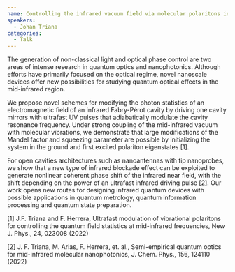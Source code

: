 ```yaml
---
name: Controlling the infrared vacuum field via molecular polaritons in the strong coupling regime
speakers:
  - Johan Triana
categories:
  - Talk
---
```

The generation of non-classical light and optical phase control are two areas of intense research in quantum optics and nanophotonics. Although efforts have primarily focused on the optical regime, novel nanoscale devices offer new possibilities for studying quantum optical effects in the mid-infrared region. 

We propose novel schemes for modifying the photon statistics of an electromagnetic field of an infrared Fabry-Pérot cavity by driving one cavity mirrors with ultrafast UV pulses that adiabatically modulate the cavity resonance frequency. Under strong coupling of the mid-infrared vacuum with molecular vibrations, we demonstrate that large modifications of the Mandel factor and squeezing parameter are possible by initializing the system in the ground and first excited polariton eigenstates [1]. 

For open cavities architectures such as nanoantennas with tip nanoprobes, we show that a new type of infrared blockade effect can be exploited to generate nonlinear coherent phase shift of the infrared near field, with the shift depending on the power of an ultrafast infrared driving pulse [2]. Our work opens new routes for designing infrared quantum devices with possible applications in quantum metrology, quantum information processing and quantum state preparation. 

[1] J.F. Triana and F. Herrera, Ultrafast modulation of vibrational polaritons for controlling the quantum field statistics at mid-infrared frequencies, New J. Phys., 24, 023008 (2022)

[2] J. F. Triana, M. Arias, F. Herrera, et. al., Semi-empirical quantum optics for mid-infrared molecular nanophotonics, J. Chem. Phys., 156, 124110 (2022)  
